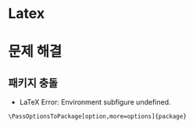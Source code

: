 # Latex

# 문제 해결

## 패키지 충돌

- LaTeX Error: Environment subfigure undefined.

```
\PassOptionsToPackage[option,more=options]{package}
```
